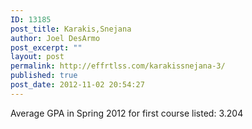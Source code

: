 ```yaml
---
ID: 13185
post_title: Karakis,Snejana
author: Joel DesArmo
post_excerpt: ""
layout: post
permalink: http://effrtlss.com/karakissnejana-3/
published: true
post_date: 2012-11-02 20:54:27
---
```

<p>Average GPA in Spring 2012 for first course listed: 3.204</p>